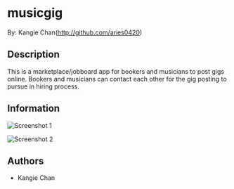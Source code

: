 musicgig
========================

By: Kangie Chan(http://github.com/aries0420)

## Description
This is a marketplace/jobboard app for bookers and musicians to post gigs online. Bookers and musicians can contact each other for the gig posting to pursue in hiring process.

## Information

![Screenshot 1](app/assets/images/)

![Screenshot 2](app/assets/images/)

## Authors
* Kangie Chan

